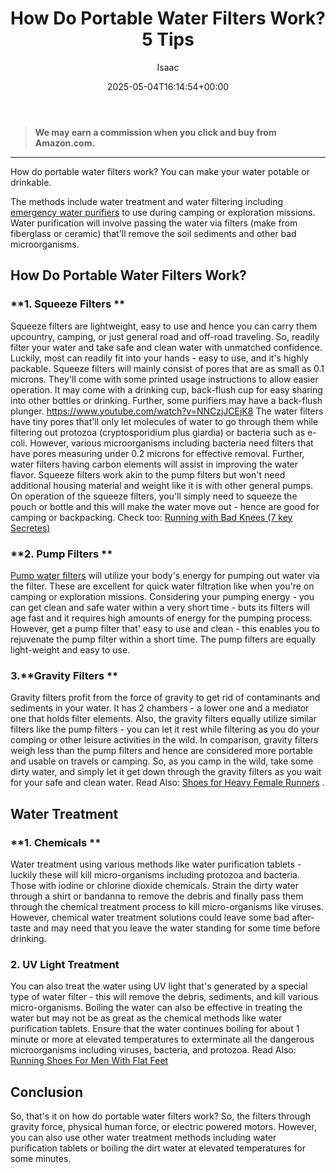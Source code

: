 ﻿---
author: Isaac
layout: post
title: How Do Portable Water Filters Work? 5 Tips
date: '2025-05-04T16:14:54+00:00'
categories:
- Guide
tags: []
slug: /how-do-portable-water-filters-work/
lastmod: 2025-05-07T12:21:27+03:00
---
> **We may earn a commission when you click and buy from Amazon.com.**
>

---
How do portable water filters work? You can make your water potable or drinkable.

The methods include water treatment and water filtering including
[emergency water purifiers](https://upurifywater.com/best-portable-water-purifier/)
to use during camping or exploration missions.
Water purification will involve passing the water via filters (make from fiberglass or ceramic) that'll remove the soil sediments and other bad microorganisms.
## How Do Portable Water Filters Work?
### **1. Squeeze Filters **
Squeeze filters are lightweight, easy to use and hence you can carry them upcountry, camping, or just general road and off-road traveling.
So, readily filter your water and take safe and clean water with unmatched confidence. Luckily, most can readily fit into your hands - easy to use, and it's highly packable.
Squeeze filters will mainly consist of pores that are as small as 0.1 microns. They'll come with some printed usage instructions to allow easier operation.
It may come with a drinking cup, back-flush cup for easy sharing into other bottles or drinking. Further, some purifiers may have a back-flush plunger.
https://www.youtube.com/watch?v=NNCzjJCEjK8
The water filters have tiny pores that'll only let molecules of water to go through them while filtering out protozoa (cryptosporidium plus giardia) or bacteria such as e-coli.
However, various microorganisms including bacteria need filters that have pores measuring under 0.2 microns for effective removal. Further, water filters having carbon elements will assist in improving the water flavor.
Squeeze filters work akin to the pump filters but won't need additional housing material and weight like it is with other general pumps.
On operation of the squeeze filters, you'll simply need to squeeze the pouch or bottle and this will make the water move out - hence are good for camping or backpacking.
Check too:
[Running with Bad Knees (7 key Secretes)](https://pestpolicy.com/running-with-bad-knees/)
### **2. Pump Filters **
[Pump water filters](https://ufonline.ufl.edu/infographics/five-water-purification-designs/)
will utilize your body's energy for pumping out water via the filter. These are excellent for quick water filtration like when you're on camping or exploration missions.
Considering your pumping energy - you can get clean and safe water within a very short time - buts its filters will age fast and it requires high amounts of energy for the pumping process.
However, get a pump filter that' easy to use and clean - this enables you to rejuvenate the pump filter within a short time. The pump filters are equally light-weight and easy to use.
### 3.**Gravity Filters **
Gravity filters profit from the force of gravity to get rid of contaminants and sediments in your water. It has 2 chambers - a lower one and a
mediator
one that holds
filter elements.
Also, the gravity filters equally utilize similar filters like the pump filters - you can let it rest while filtering as you do your comping or other leisure activities in the wild.
In comparison, gravity filters weigh less than the pump filters and hence are considered more portable and usable on travels or camping.
So, as you camp in the wild, take some dirty water, and simply let it get down through the gravity filters as you wait for your safe and clean water. Read Also:
[Shoes for Heavy Female Runners](https://pestpolicy.com/best-running-shoes-for-heavy-female-runners/)
.
## Water Treatment
### **1. Chemicals **
Water treatment using various methods like water purification tablets - luckily these will kill micro-organisms including protozoa and bacteria. Those with iodine or chlorine dioxide chemicals.
Strain the dirty water through a shirt or bandanna to remove the debris and finally pass them through the chemical treatment process to kill micro-organisms like viruses.
However, chemical water treatment solutions could leave some bad after-taste and may need that you leave the water standing for some time before drinking.
### 2. UV Light Treatment
You can also treat the water using UV light that's generated by a special type of water filter - this will remove the debris, sediments, and kill various micro-organisms.
Boiling the water can also be effective in treating the water but may not be as great as the chemical methods like water purification tablets.
Ensure that the water continues boiling for about 1 minute or more at elevated temperatures to exterminate all the dangerous microorganisms including viruses, bacteria, and protozoa.
Read Also:
[Running Shoes For Men With Flat Feet](https://pestpolicy.com/best-running-shoes-for-men-with-flat-feet/)
## Conclusion
So, that's it on how do portable water filters work? So, the filters through gravity force, physical human force, or electric powered motors.
However, you can also use other water treatment methods including water purification tablets or boiling the dirt water at elevated temperatures for some minutes.
